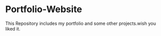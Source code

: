 # Portfolio-Website
This Repository includes my portfolio and some other projects.wish you liked it.
